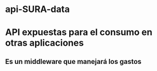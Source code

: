 # api-SURA-data

# API expuestas para el consumo en otras aplicaciones

## Es un middleware que manejará los gastos 